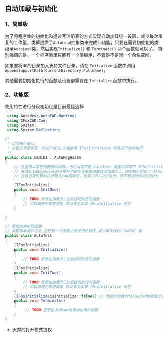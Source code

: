 ## 自动加载与初始化

### 1、简单版

为了将程序集的初始化和通过写注册表的方式实现自动加载统一设置，减少每次重复的工作量，类裤提供了`AutoLoad`抽象类来完成此功能，只要在需要初始化的类继承`AutoLoad`类，然后实现`Initialize()` 和 `Terminate()` 两个函数就可以了。
特别强调的是，一个程序集里只能有一个类继承，不管是不是同一个命名空间。

如果要将dll的目录加入支持文件目录，请在 `Initialize` 函数中调用`AppendSupportPath(CurrentDirectory.FullName);`

其他需要初始化执行的函数及设置都需要在 `Initialize` 函数中执行。

### 2、功能版

使用特性进行分段初始化是目前最佳选择

```c#
 using Autodesk.AutoCAD.Runtime;
 using IFoxCAD.Cad;
 using System;
 using System.Reflection;

/*
 * 自动执行接口
 * 这里必须要实现一次这个接口,才能使用 IFoxInitialize 特性进行自动执行
 */
public class CmdINI : AutoRegAssem
{
    // 这里可以写任何普通的函数，也可以写下面 AutoTest 类里的实现了 IFoxInitialize 特性的初始化函数
    // 继承AutoRegAssem的主要作用是写注册表用来自动加载dll，同时执行实现了 IFoxInitialize 特性的函数
    // 注意这里的自动执行是在cad启动后，加载了dll之后执行，而不是运行命令后执行。

    [IFoxInitialize]
    public void InitOne()
    { 
        // TODO 您想在加载dll之后自动执行的函数
        // 可以随便在哪里类里 可以多次实现 IFoxInitialize 特性
    }

}

// 其他的类中的函数:
// 实现自动接口之后,在任意一个函数上面使用此特性,减少每次改动 CmdINI 类
public class AutoTest
{
    [IFoxInitialize]
    public void Initialize()
    { 
        // TODO 您想在加载dll之后自动执行的函数
    }
    [IFoxInitialize]
    public void InitTwo()
    { 
        // TODO 您想在加载dll之后自动执行的函数
        // 可以随便在哪里类里 可以多次实现 IFoxInitialize 特性
    }
    [IFoxInitialize(isInitialize: false)] // 特性的参数为false的时候就表示卸载时执行的函数
    public void Terminate()
    {
         // TODO 您想在关闭cad时自动执行的函数
    }
}
```

- 天秀的打开模式提权
